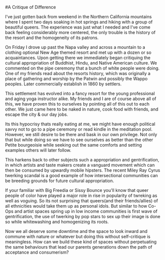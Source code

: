 #A Critique of Difference

I've just gotten back from weekend in the Northern California mountains where I spent two days soaking in hot springs and hiking with a group of beautiful queers.  The experience was just what I needed and I've come back feeling considerably more centered, the only trouble is the history of the resort and the homogeneity of its patrons.

On Friday I drove up past the Napa valley and across a mountain to a clothing optional New Age themed resort and met up with a dozen or so acquaintances.  Upon getting there we immediately began critiquing the cultural appropriation of Buddhist, Hindu, and Native American culture.  We commented on the pipe ceremony that a bunch of white people were doing.  One of my friends read about the resorts history, which was originally a place of gathering and worship by the Patwin and possibly the Wappo peoples.  Later commercially establish in 1860 by settlers.

This settlement has evolved into a fancy resort for the young professional and aging yoga instructor alike.  My friends and I are of course above all of this, we have proven this to ourselves by pointing all of this out to each other.  We just came here to be naked in nature, cook food with friends, and escape the city & our day jobs.

Its this hypocrisy thats really eating at me, we might have enough political savvy not to go to a pipe ceremony or read kindle in the meditation pool. However, we still desire to be there and bask in our own privilege.  Not only that but while doing so we have to see ourselves as better than the other Petite bourgeoisie while seeking out the same comforts and setting examples others will later follow.  

This harkens back to other subjects such a appropriation and gentrification, in which artists and taste makers create a vanguard movement which can then be consumed by upwardly mobile hipsters.  The recent Miley Ray Cyrus twerking scandal is a good example of how intersectional communities can be breeding grounds for future cultural appropriation.

If your familiar with Big Freedia or Sissy Bounce you'll know that queer people of color have played a major role in rise in popularity of twreking as well as voguing.  So its not surprising that queers(and their friends/allies) of all ethnicities would take them up as personal idols.  But similar to how Co-Ops and artist spaces spring up in low income communities is first wave of gentrification, the use of twerking by pop stars to sex up their image is done so while whitewashing and homogenizing its roots.

Now we all deserve some downtime and the space to look inward and commune with nature or whatever but doing this without self-critique is meaningless.  How can we build these kind of spaces without perpetuating the same behaviours that lead our parents generations down the path of acceptance and consumerism?
